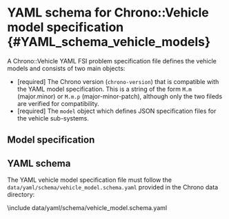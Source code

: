 YAML schema for Chrono::Vehicle model specification {#YAML_schema_vehicle_models}
========================================

A Chrono::Vehicle YAML FSI problem specification file defines the vehicle models and consists of two main objects:
- [required] The Chrono version (`chrono-version`) that is compatible with the YAML model specification.
  This is a string of the form `M.m` (major.minor) or `M.m.p` (major-minor-patch), although only the two fileds are verified for compatibility.
- [required] The `model` object which defines JSON specification files for the vehicle sub-systems.

## Model specification

## YAML schema

The YAML vehicle model specification file must follow the ``data/yaml/schema/vehicle_model.schema.yaml`` provided in the Chrono data directory: 

\include data/yaml/schema/vehicle_model.schema.yaml

